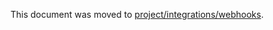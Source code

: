 This document was moved to [project/integrations/webhooks](../user/project/integrations/webhooks.md).
